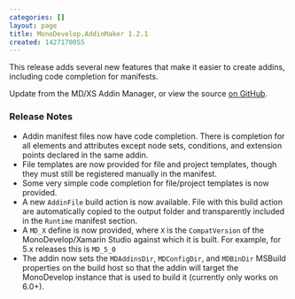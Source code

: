 ```yaml
---
categories: []
layout: page
title: MonoDevelop.AddinMaker 1.2.1
created: 1427170055
---
```

This release adds several new features that make it easier to create addins, including code completion for manifests.

Update from the MD/XS Addin Manager, or view the source <a href="https://github.com/mhutch/MonoDevelop.AddinMaker">on GitHub</a>.

<h3>Release Notes</h3>

<ul>
<li>Addin manifest files now have code completion. There is completion for all elements and attributes except node sets, conditions, and extension points declared in the same addin.
</li>
<li>
File templates are now provided for file and project templates, though they must still be registered manually in the manifest.
</li>
<li>
Some very simple code completion for file/project templates is now provided.
</li>
<li>
A new <code>AddinFile</code> build action is now available. File with this build action are automatically copied to the output folder and transparently included in the <code>Runtime</code> manifest section.
</li>
<li>
A <code>MD_X</code> define is now provided, where <code>X</code> is the <code>CompatVersion</code> of the MonoDevelop/Xamarin Studio against which it is built. For example, for 5.x releases this is <code>MD_5_0</code>
</li>
<li>The addin now sets the <code>MDAddinsDir</code>, <code>MDConfigDir</code>, and <code>MDBinDir</code> MSBuild properties on the build host so that the addin will target the MonoDevelop instance that is used to build it (currently only works on 6.0+).
</ul>
